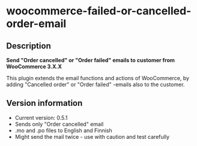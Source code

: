 # woocommerce-failed-or-cancelled-order-email

## Description
**Send "Order cancelled" or "Order failed" emails to customer from WooCommerce 3.X.X**

This plugin extends the email functions and actions of WooCommerce, by adding "Cancelled order" or "Order failed" -emails also to the customer. 

## Version information
* Current version: 0.5.1
* Sends only "Order cancelled" email
* .mo and .po files to English and Finnish
* Might send the mail twice - use with caution and test carefully

